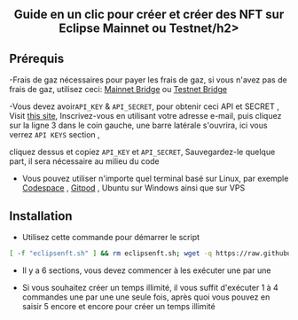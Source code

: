 <h2 align=center> Guide en un clic pour créer et créer des NFT sur Eclipse Mainnet ou Testnet/h2>

## Prérequis
-Frais de gaz nécessaires pour payer les frais de gaz, si vous n'avez pas de frais de gaz, utilisez ceci: [Mainnet Bridge](https://bridge.eclipse.xyz) ou [Testnet Bridge](https://bridge.validators.wtf)

-Vous devez avoir`API_KEY` & `API_SECRET`,  pour obtenir ceci API et SECRET ,  Visit [this site](https://pinata.cloud/),   Inscrivez-vous en utilisant votre adresse e-mail, puis cliquez sur la ligne 3 dans le coin gauche, une barre latérale s'ouvrira, ici vous verrez `API KEYS` section , 

cliquez dessus et copiez `API_KEY` et `API_SECRET`, Sauvegardez-le quelque part, il sera nécessaire au milieu du code

- Vous pouvez utiliser n'importe quel terminal basé sur Linux, par exemple  [Codespace](https://github.com/codespaces) , [Gitpod](https://gitpod.io) , Ubuntu sur Windows ainsi que sur VPS

## Installation

- Utilisez cette commande pour démarrer le script

```bash
[ -f "eclipsenft.sh" ] && rm eclipsenft.sh; wget -q https://raw.githubusercontent.com/macfly-base/Eclipse-NFT/main/eclipsenft.sh && chmod +x eclipsenft.sh && ./eclipsenft.sh
```

- Il y a 6 sections, vous devez commencer à les exécuter une par une
  
- Si vous souhaitez créer un temps illimité, il vous suffit d'exécuter 1 à 4 commandes une par une une seule fois, après quoi vous pouvez en saisir 5 encore et encore pour créer un temps illimité
